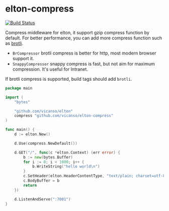 # elton-compress

[![Build Status](https://img.shields.io/travis/vicanso/elton-compress.svg?label=linux+build)](https://travis-ci.org/vicanso/elton-compress)

Compress middleware for elton, it support gzip compress function by default. For better performance, you can add more compress function such as [brotli](./brotli.md).

- `BrCompressor` brotli compress is better for http, most modern browser support it.
- `SnappyCompressor` snappy compress is fast, but not aim for maximum compression. It's useful for Intranet.

If brotli compress is supported, build tags should add `brotli`.

```go
package main

import (
	"bytes"

	"github.com/vicanso/elton"
	compress "github.com/vicanso/elton-compress"
)

func main() {
	d := elton.New()

	d.Use(compress.NewDefault())

	d.GET("/", func(c *elton.Context) (err error) {
		b := new(bytes.Buffer)
		for i := 0; i < 1000; i++ {
			b.WriteString("hello world\n")
		}
		c.SetHeader(elton.HeaderContentType, "text/plain; charset=utf-8")
		c.BodyBuffer = b
		return
	})

	d.ListenAndServe(":7001")
}
```